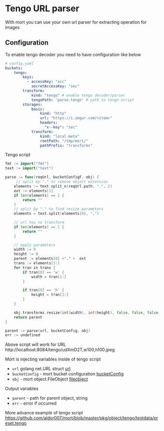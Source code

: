 # Tengo URL parser

With mort you can use your own url parser for extracting operation for images

## Configuration

To enable tengo decoder you need to have configuration like below

```yaml
# config.yaml
buckets:
    tengo:
        keys:
          - accessKey: "acc"
            secretAccessKey: "sec"
        transform:
            kind: "tengo" # enable tengo decoder/parser
            tengoPath: 'parse.tengo' # path to tengo script
        storages:
            basic:
                kind: "http"
                url: "https://i.imgur.com/<item>"
                headers:
                  "x--key": "sec"
            transform:
                kind: "local-meta"
                rootPath: "/tmp/mort/"
                pathPrefix: "transforms"
```

Tengo script

```go
fmt := import("fmt")
text := import("text")

parse := func(reqUrl, bucketConfigF, obj) {
     // split by "." to remove object extension
    elements := text.split_n(reqUrl.path, ".", 2)
    ext := elements[1]
    if len(elements) == 1 {
        return ""
    }
    // split by "," to find resize parameters
    elements = text.split(elements[0], ",")

    // url has no transform
    if len(elements) == 1 {
        return ""
    }

    // apply parameters
    width := 0
    height := 0
    parent := elements[0] +"." +  ext
    trans := elements[1:]
    for tran in trans {
        if tran[0] == 'w' {
            width = tran[1:]
        }

        if tran[0] == 'h' {
            height = tran[1:]
        }
    }

    obj.transforms.resize(int(width), int(height), false, false, false)
    return parent
}

parent := parse(url, bucketConfig, obj)
err := undefined
```

Above script will work for URL http://localhost:8084/tengo/udXmD2T,w100,h100.jpeg


Mort is injecting variables inside of tengo script
* `url` golang net.URL struct [url](doc/tengo/url.md)
* `bucketConfig` - mort bucket configuration [bucketConfig](doc/tengo/bucketconfig.md)
* `obj` - mort object.FileObject [fileobject](doc/tengo/fileobject.md)

Output variables

* `parent` - path for parent object, string
* `err` - error if occurred


More advance example of tengo script https://github.com/aldor007/mort/blob/master/pkg/object/tengo/testdata/preset.tengo